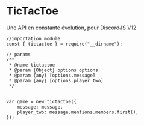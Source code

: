 # TicTacToe
Une API en constante évolution, pour DiscordJS V12

```JS
//importation module
const { tictactoe } = require("__dirname");

// params
/**
 * @name tictactoe
 * @param {Object} options options
 * @param {any} [options.message] 
 * @param {any} [options.player_two] 
 */


var game = new tictactoe({
    message: message,
    player_two: message.mentions.members.first(),
});
```
